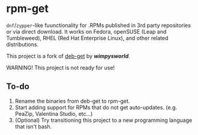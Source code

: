 # rpm-get

`dnf`/`zypper`-like fuunctionality for .RPMs published in 3rd party repositories or via direct download. It works on Fedora, openSUSE (Leap and Tumbleweed), RHEL (Red Hat Enterprise Linux), and other related distributions.

This project is a fork of [deb-get](https://github.com/wimpysworld/deb-get) by **_wimpysworld_**.

WARNING! This project is not ready for use!

## To-do

1. Rename the binaries from deb-get to rpm-get.
2. Start adding support for RPMs that do not get auto-updates. (e.g. PeaZip, Valentina Studio, etc...)
3. (Optional) Try transitioning this project to a new programming language that isn't bash.
